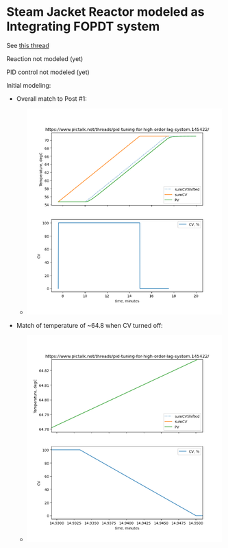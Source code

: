 # Steam Jacket Reactor modeled as Integrating FOPDT system

See [this thread](https://www.plctalk.net/threads/pid-tuning-for-high-order-lag-system.145422/)

Reaction not modeled (yet)

PID control not modeled (yet)

Initial modeling:

* Overall match to Post #1:

  * ![](https://github.com/drbitboy/PLC_steamjacketreactor/raw/master/zzImages/steamjacketreactor.png)

* Match of temperature of ~64.8 when CV turned off:

  * ![](https://github.com/drbitboy/PLC_steamjacketreactor/raw/master/zzImages/steamjacketreactor_detail.png )
